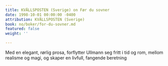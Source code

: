 ```yaml
---
title: KVÄLLSPOSTEN (Sverige) on Før du sovner
date: 1998-10-01 00:00:00 -0400
attribution: KVÄLLSPOSTEN (Sverige)
book: no/boker/for-du-sovner.md
featured: false
weight: ''

---
```

Med en elegant, rørlig prosa, forflytter Ullmann seg fritt i tid og rom, mellom realisme og magi, og skaper en livfull, fangende beretning